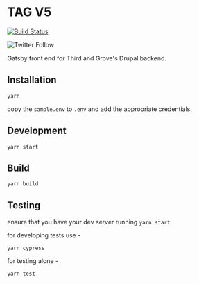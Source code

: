 # TAG V5

[![Build Status](https://travis-ci.com/thirdandgrove/tagd8_gatsby.svg?token=8cRB8zRRadyPAS6R4Cji&branch=master)](https://travis-ci.com/thirdandgrove/tagd8_gatsby)

![Twitter Follow](https://img.shields.io/twitter/follow/thirdandgrove.svg?label=Third%20%26%20Grove&style=social)

Gatsby front end for Third and Grove's Drupal backend.

## Installation

```shell
yarn
```

copy the `sample.env` to `.env` and add the appropriate credentials.

## Development

```shell
yarn start
```

## Build

```shell
yarn build
```

## Testing

ensure that you have your dev server running `yarn start`

for developing tests use -

```shell
yarn cypress
```

for testing alone -

```shell
yarn test
```
